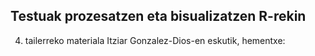 ## Testuak prozesatzen eta bisualizatzen R-rekin

4. tailerreko materiala Itziar Gonzalez-Dios-en eskutik, hementxe: []()
